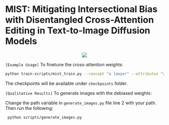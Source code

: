 # MIST: Mitigating Intersectional Bias with Disentangled Cross-Attention Editing in Text-to-Image Diffusion Models
<p align="center">
  <img src="https://github.com/yesiltepe-hidir/mist/assets/70890453/d884b120-0faf-4e18-8d85-a3e3d0a58204" />
</p>

`[Example Usage]` To finetune the cross-attention weights:

```bash
python train-scripts/mist_train.py --concept "a lawyer" --attributes "young woman with glasses, young woman without glasses, old man with glasses, old man without glasses, young man with glasses, young man without glasses, old woman with glasses, old woman without glasses"  --max_bias_diff 0.05  --num_images 20
````

The checkpoints will be available under `checkpoints` folder.

`[Qualitative Results]` To generate images with the debiased weights:

Change the path variable in `generate_images.py` file line 2 with your path. Then run the following:
```bash
 python scripts/generate_images.py
```
